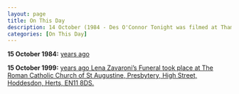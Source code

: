 ```yaml
---
layout: page
title: On This Day
description: 14 October (1984 - Des O'Connor Tonight was filmed at Thames Television Studios in London, England for broadcast on 16 October 1984. 1989 - The magazine Hello Issue No.73&#58; featured a short mention of Lena's wedding the previous month, and included a small B&W photo.)
categories: [On This Day]
---
```


**15 October 1984:**
[<span id="age1"></span> years ago ]()

**15 October 1999:**
[<span id="age2"></span> years ago Lena Zavaroni’s Funeral took place at The Roman Catholic Church of St Augustine, Presbytery, High Street, Hoddesdon, Herts, EN11 8DS.](http://127.0.0.1:4000/biography/lena-zavaroni#lena-zavaronis-funeral---friday-15-october-1999)






















<!-- Script for calculating number of years ago -->
<script>
var dob = '19841015';
var year = Number(dob.substr(0, 4));
var month = Number(dob.substr(4, 2)) - 1;
var day = Number(dob.substr(6, 2));
var today = new Date();
var age1 = today.getFullYear() - year;
if (today.getMonth() < month || (today.getMonth() == month && today.getDate() < day)) {
age1--;
}
document.getElementById("age1").innerHTML=age1;

var dob = '19991015';
var year = Number(dob.substr(0, 4));
var month = Number(dob.substr(4, 2)) - 1;
var day = Number(dob.substr(6, 2));
var today = new Date();
var age2 = today.getFullYear() - year;
if (today.getMonth() < month || (today.getMonth() == month && today.getDate() < day)) {
age2--;
}
document.getElementById("age2").innerHTML=age2;
</script>
<!-- Scripts -->
